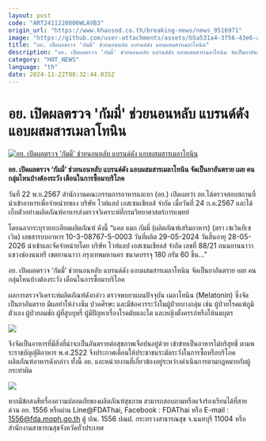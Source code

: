 ```yaml
---
layout: post
code: "ART2411220806WLAVB3"
origin_url: "https://www.khaosod.co.th/breaking-news/news_9516971"
image: "https://github.com/user-attachments/assets/b5a531a4-3f56-43e6-a6de-87044d945f5c"
title: "อย. เปิดผลตรวจ 'กัมมี่' ช่วยนอนหลับ แบรนด์ดัง แอบผสมสารเมลาโทนิน"
description: "อย. เปิดผลตรวจ 'กัมมี่' ช่วยนอนหลับ แบรนด์ดัง แอบผสมสารเมลาโทนิน จัดเป็นยาอันตราย เผย คนกลุ่มไหนบ้างต้องระวัง เตือนในการซื้อมาบริโภค"
category: "HOT_NEWS"
language: "th"
date: 2024-11-22T08:32:44.035Z
---
```


# อย. เปิดผลตรวจ 'กัมมี่' ช่วยนอนหลับ แบรนด์ดัง แอบผสมสารเมลาโทนิน

[![อย. เปิดผลตรวจ 'กัมมี่' ช่วยนอนหลับ แบรนด์ดัง แอบผสมสารเมลาโทนิน](https://www.khaosod.co.th/wpapp/uploads/2024/11/FDA.jpg "อย. เปิดผลตรวจ 'กัมมี่' ช่วยนอนหลับ แบรนด์ดัง แอบผสมสารเมลาโทนิน")](https://www.khaosod.co.th/wpapp/uploads/2024/11/FDA.jpg)

**อย. เปิดผลตรวจ ‘กัมมี่’ ช่วยนอนหลับ แบรนด์ดัง แอบผสมสารเมลาโทนิน จัดเป็นยาอันตราย เผย คนกลุ่มไหนบ้างต้องระวัง เตือนในการซื้อมาบริโภค**

วันที่ 22 พ.ย.2567 สำนักงานคณะกรรมการอาหารและยา (อย.) เปิดเผยว่า อย.ได้ตรวจสอบสถานที่นำเข้าอาหารเพื่อจำหน่ายของ บริษัท ไวท์แลป เอสเซนเชียลส์ จำกัด เมื่อวันที่ 24 ก.ค.2567 และได้เก็บตัวอย่างผลิตภัณฑ์อาหารส่งตรวจวิเคราะห์ที่กรมวิทยาศาสตร์การแพทย์

โดยฉลากระบุรายละเอียดผลิตภัณฑ์ ดังนี้ “แคล แมก กัมมี่ (ผลิตภัณฑ์เสริมอาหาร) (ตรา เซเวินทีเซเวิน) เลขสารบบอาหาร 10-3-08767-5-0003 วันที่ผลิต 29-05-2024 วันสิ้นอายุ 28-05-2026 นำเข้าและจัดจำหน่ายโดย บริษัท ไวท์แลป เอสเซนเชียลส์ จำกัด เลขที่ 88/21 ถนนยานนาวา แขวงช่องนนทรี เขตยานนาวา กรุงเทพมหานคร ขนาดบรรจุ 180 กรัม 60 ชิ้น…”

อย. เปิดผลตรวจ ‘กัมมี่’ ช่วยนอนหลับ แบรนด์ดัง แอบผสมสารเมลาโทนิน จัดเป็นยาอันตราย เผย คนกลุ่มไหนบ้างต้องระวัง เตือนในการซื้อมาบริโภค

ผลการตรวจวิเคราะห์ผลิตภัณฑ์ดังกล่าว ตรวจพบยาแผนปัจจุบัน เมลาโทนิน (Melatonin) ซึ่งจัดเป็นยาอันตราย มีผลทำให้ง่วงซึม ปวดศีรษะ และมีข้อควรระวังในผู้ป่วยบางกลุ่ม เช่น ผู้ป่วยโรคแพ้ภูมิตัวเอง ผู้ป่วยลมชัก ผู้ที่สูบบุหรี่ ผู้มีปัญหาเรื่องโรคตับและไต และหญิงตั้งครรภ์หรือให้นมบุตร

[![](https://www.khaosod.co.th/wpapp/uploads/2024/11/22-อย1.jpg)](https://www.khaosod.co.th/wpapp/uploads/2024/11/22-อย1.jpg)

จึงจัดเป็นอาหารที่มีสิ่งที่น่าจะเป็นอันตรายต่อสุขภาพเจือปนอยู่ด้วย เข้าข่ายเป็นอาหารไม่บริสุทธิ์ ตามพระราชบัญญัติอาหาร พ.ศ.2522 จึงประกาศเตือนให้ประชาชนระมัดระวังในการซื้อหรือบริโภคผลิตภัณฑ์อาหารดังกล่าว ทั้งนี้ อย. และหน่วยงานที่เกี่ยวข้องอยู่ระหว่างดำเนินการตามกฎหมายกับผู้กระทำผิด

[![](https://www.khaosod.co.th/wpapp/uploads/2024/11/22-อย3.jpg)](https://www.khaosod.co.th/wpapp/uploads/2024/11/22-อย3.jpg)

หากมีข้อสงสัยเรื่องความปลอดภัยของผลิตภัณฑ์สุขภาพ สามารถสอบถามหรือแจ้งร้องเรียนได้ที่สายด่วน อย. 1556 หรือผ่าน Line@FDAThai, Facebook : FDAThai หรือ E-mail : 1556@fda.moph.go.th ตู้ ปณ. 1556 ปณฝ. กระทรวงสาธารณสุข จ.นนทบุรี 11004 หรือสำนักงานสาธารณสุขจังหวัดทั่วประเทศ